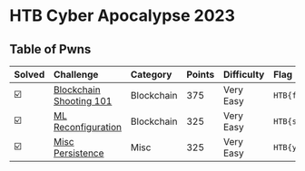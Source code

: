 # HTB Cyber Apocalypse 2023



## Table of Pwns

| Solved | Challenge                                                      | Category   | Points | Difficulty | Flag                                   |
| :----- | :------------------------------------------------------------- | :--------- | :----- | :--------- | :------------------------------------- |
| ☑️      | [Blockchain Shooting 101](./blockchain_shooting_101/README.md) | Blockchain | 375    | Very Easy  | `HTB{f33l5_n1c3_h1771n6_y0ur_74r6375}` |
| ☑️      | [ML Reconfiguration](./ml_reconfiguration/README.md)           | Blockchain | 325    | Very Easy  | `HTB{sc4tter_pl0ts_4_th3_w1n}`         |
| ☑️      | [Misc Persistence](./misc_persistence/README.md)               | Misc       | 325    | Very Easy  | `HTB{y0u_h4v3_p0w3rfuL_sCr1pt1ng_ab1lit13S!}` |
